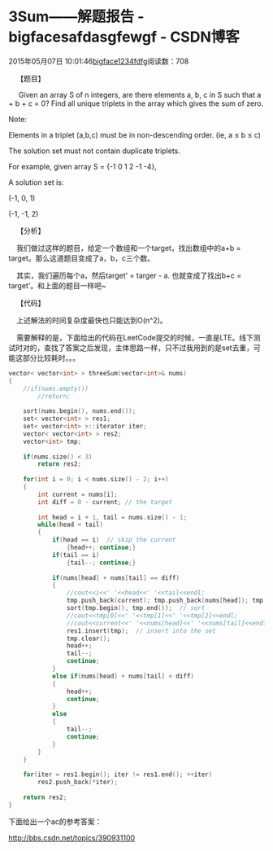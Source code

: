 # 3Sum——解题报告 - bigfacesafdasgfewgf - CSDN博客





2015年05月07日 10:01:46[bigface1234fdfg](https://me.csdn.net/puqutogether)阅读数：708











    【题目】

     Given an array S of n integers, are there elements a, b, c in S such that a + b + c = 0? Find all unique triplets in the array which gives the sum of zero.


Note:

Elements in a triplet (a,b,c) must be in non-descending order. (ie, a ≤ b ≤ c)

The solution set must not contain duplicate triplets.

For example, given array S = {-1 0 1 2 -1 -4},


A solution set is:

(-1, 0, 1)

(-1, -1, 2)




    【分析】

    我们做过这样的题目，给定一个数组和一个target，找出数组中的a+b = target。那么这道题目变成了a，b，c三个数。

    其实，我们遍历每个a，然后target' = targer - a. 也就变成了找出b+c = target'。和上面的题目一样吧~




    【代码】

    上述解法的时间复杂度最快也只能达到O(n^2)。

    需要解释的是，下面给出的代码在LeetCode提交的时候，一直是LTE。线下测试时对的，查找了答案之后发现，主体思路一样，只不过我用到的是set去重，可能这部分比较耗时。。。






```cpp
vector< vector<int> > threeSum(vector<int>& nums) 
{
    //if(nums.empty())
        //return;
        
    sort(nums.begin(), nums.end());
    set< vector<int> > res1; 
    set< vector<int> >::iterator iter;
    vector< vector<int> > res2;
	vector<int> tmp;
    
    if(nums.size() < 3)
        return res2;
        
    for(int i = 0; i < nums.size() - 2; i++)
    {
        int current = nums[i]; 
        int diff = 0 - current; // the target
        
        int head = i + 1, tail = nums.size() - 1;
        while(head < tail)
        {
            if(head == i)  // skip the current
                {head++; continue;}
            if(tail == i)
                {tail--; continue;}
            
            if(nums[head] + nums[tail] == diff)
            {
				//cout<<i<<' '<<head<<' '<<tail<<endl;
                tmp.push_back(current); tmp.push_back(nums[head]); tmp.push_back(nums[tail]);
                sort(tmp.begin(), tmp.end());  // sort
				//cout<<tmp[0]<<' '<<tmp[1]<<' '<<tmp[2]<<endl;
				//cout<<current<<' '<<nums[head]<<' '<<nums[tail]<<endl;
                res1.insert(tmp);  // insert into the set
				tmp.clear();
                head++;
                tail--;
                continue;
            }
            else if(nums[head] + nums[tail] < diff)
            {
                head++;
                continue;
            }
            else
            {
                tail--;
                continue;
            }
        }
    }
    
    for(iter = res1.begin(); iter != res1.end(); ++iter)
        res2.push_back(*iter);
    
    return res2;
}
```


下面给出一个ac的参考答案：

http://bbs.csdn.net/topics/390931100







